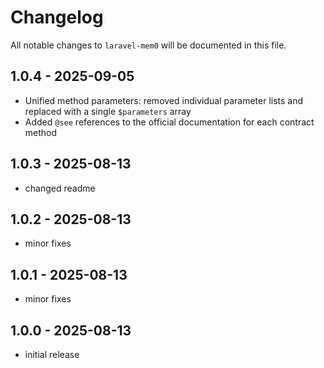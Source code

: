 # Changelog

All notable changes to `laravel-mem0` will be documented in this file.

## 1.0.4 - 2025-09-05

- Unified method parameters: removed individual parameter lists and replaced with a single `$parameters` array
- Added `@see` references to the official documentation for each contract method

## 1.0.3 - 2025-08-13

- changed readme

## 1.0.2 - 2025-08-13

- minor fixes

## 1.0.1 - 2025-08-13

- minor fixes

## 1.0.0 - 2025-08-13

- initial release
